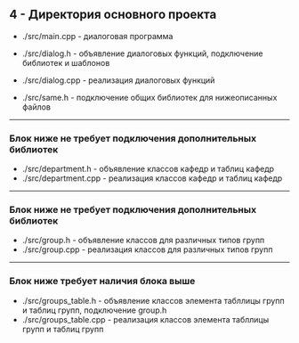## 4 - Директория основного проекта

* ./src/main.cpp - диалоговая программа

* ./src/dialog.h - объявление диалоговых функций, подключение библиотек и шаблонов
* ./src/dialog.cpp - реализация диалоговых функций

* ./src/same.h - подключение общих библиотек для нижеописанных файлов
***
### Блок ниже не требует подключения дополнительных библиотек
* ./src/department.h - объявление классов кафедр и таблиц кафедр 
* ./src/department.cpp - реализация классов кафедр и таблиц кафедр
***
### Блок ниже не требует подключения дополнительных библиотек
* ./src/group.h - объявление классов для различных типов групп
* ./src/group.cpp - реализация классов для различных типов групп
***
### Блок ниже требует наличия блока выше
* ./src/groups_table.h - объявление классов элемента табллицы групп и таблиц групп, подключение group.h
* ./src/groups_table.cpp - реализация классов элемента табллицы групп и таблиц групп